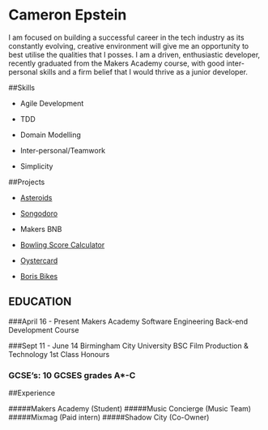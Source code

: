 # Cameron Epstein

I am focused on building a successful career in the tech industry as its constantly evolving, creative environment will give me an opportunity to best utilise the qualities that I posses. I am a driven, enthusiastic developer, recently graduated from the Makers Academy course, with good inter-personal skills and a firm belief that I would thrive as a junior developer.

##Skills

* Agile Development

* TDD

* Domain Modelling

* Inter-personal/Teamwork

* Simplicity

##Projects

* [Asteroids](https://github.com/mbutlerw/arcade_games)

* [Songodoro](https://github.com/Andy-Bell/songodoro)

* Makers BNB

* [Bowling Score Calculator](https://github.com/cameronepstein/bowling-challenge)

* [Oystercard](https://github.com/cameronepstein/oystercard)

* [Boris Bikes](https://github.com/cameronepstein/boris-bikes)


## EDUCATION

###April 16 - Present
Makers Academy 	Software Engineering
Back-end Development Course


###Sept 11 - June 14
Birmingham City University 	BSC Film Production & Technology
1st Class Honours

### GCSE’s: 10 GCSES grades A*-C


##Experience

#####Makers Academy (Student)
#####Music Concierge (Music Team)
#####Mixmag (Paid intern)
#####Shadow City (Co-Owner)
